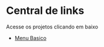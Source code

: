 

<body>
<h1>Central de links</h1>

<p>Acesse os projetos clicando em baixo</p>
    <nav>
        <ul>
            <li><a href="../MenuBasico/index.html">Menu Basico</a>
            </li>
        </ul>
    </nav>
</body>